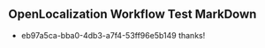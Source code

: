 ## OpenLocalization Workflow Test MarkDown
* eb97a5ca-bba0-4db3-a7f4-53ff96e5b149 thanks!

<!--HONumber=Jul16_HO4-->


